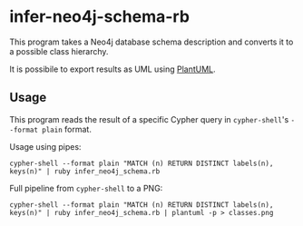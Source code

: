 # infer-neo4j-schema-rb
This program takes a Neo4j database schema description and converts it
to a possible class hierarchy.

It is possibile to export results as UML using [PlantUML](https://plantuml.com/).

## Usage
This program reads the result of a
specific Cypher query in `cypher-shell`'s `--format plain` format.

Usage using pipes:
```
cypher-shell --format plain "MATCH (n) RETURN DISTINCT labels(n), keys(n)" | ruby infer_neo4j_schema.rb
```

Full pipeline from `cypher-shell` to a PNG:
```
cypher-shell --format plain "MATCH (n) RETURN DISTINCT labels(n), keys(n)" | ruby infer_neo4j_schema.rb | plantuml -p > classes.png
```
